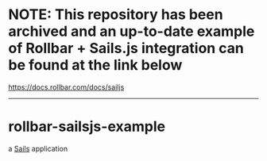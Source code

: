 
# NOTE: This repository has been archived and an up-to-date example of Rollbar + Sails.js integration can be found at the link below

https://docs.rollbar.com/docs/sailjs

----

# rollbar-sailsjs-example

a [Sails](http://sailsjs.org) application
